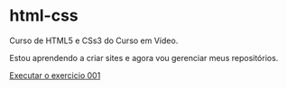 # html-css
Curso de HTML5 e CSs3 do Curso em Vídeo.


Estou aprendendo a criar sites e agora vou gerenciar meus repositórios.

<a href ="https://kaua-claudino.github.io/html-css/exercicios%20modulo%201/ex001/index.html"> Executar o exercicio 001</a>